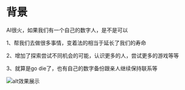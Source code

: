# 背景


AI很火，如果我们有一个自己的数字人，是不是可以

1、帮我们去做很多事情，变着法的相当于延长了我们的寿命

2、增加了探索尝试不同机会的可能，认识更多的人，尝试更多的游戏等等

3、就算是go die了，也有自己的数字备份跟亲人继续保持联系等

![alt效果展示](https://mmbiz.qpic.cn/mmbiz_png/hNcLZVqUEw5qkPa6ltQDQXkrOgIicEVUicsqohxHicicop6Ke3mhBZnPvtQyw9h03qUoXYvZSUZhXcJ4joWONCxazg/640?wx_fmt=png&wxfrom=5&wx_lazy=1&wx_co=1 "效果")
